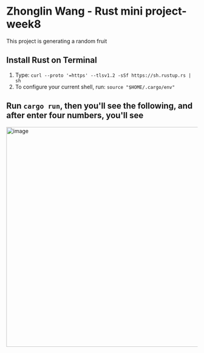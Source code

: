 # Zhonglin Wang - Rust mini project-week8

This project is generating a random fruit

## Install Rust on Terminal
1. Type: `curl --proto '=https' --tlsv1.2 -sSf https://sh.rustup.rs | sh`
2. To configure your current shell, run: `source "$HOME/.cargo/env"`

## Run `cargo run`, then you'll see the following, and after enter four numbers, you'll see
<img width="577" alt="image" src="https://user-images.githubusercontent.com/112585430/226217012-707254be-bd07-49cb-954e-3b9ea09e7420.png">
